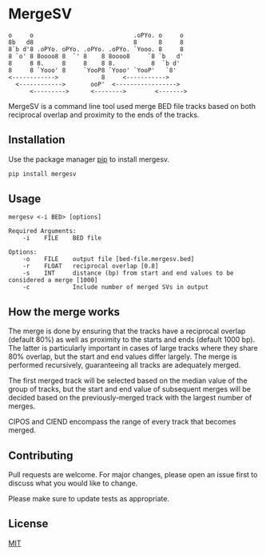 # MergeSV
```
o     o                            .oPYo. o     o 
8b   d8                            8      8     8 
8`b d'8 .oPYo. oPYo. .oPYo. .oPYo. `Yooo. 8     8 
8 `o' 8 8oooo8 8  `' 8    8 8oooo8     `8 `b   d' 
8     8 8.     8     8    8 8.          8  `b d'  
8     8 `Yooo' 8     `YooP8 `Yooo' `YooP'   `8'   
<------------>            8     <----------->     
  <------------>       ooP'  <----------------->  
      <--------->      <-------->        <------->
```

MergeSV is a command line tool used merge BED file tracks based on both reciprocal overlap and proximity to the ends of the tracks. 

## Installation

Use the package manager [pip](https://pip.pypa.io/en/stable/) to install mergesv.

```bash
pip install mergesv
```

## Usage

```
mergesv <-i BED> [options]

Required Arguments:
	-i    FILE    BED file

Options:
	-o    FILE    output file [bed-file.mergesv.bed]
	-r    FLOAT   reciprocal overlap [0.8]
	-s    INT     distance (bp) from start and end values to be considered a merge [1000]
	-c            Include number of merged SVs in output
```

## How the merge works
The merge is done by ensuring that the tracks have a reciprocal overlap (default 80%) as well as proximity to the starts and ends (default 1000 bp). The latter is particularly important in cases of large tracks where they share 80% overlap, but the start and end values differ largely. The merge is performed recursively, guaranteeing all tracks are adequately merged.

The first merged track will be selected based on the median value of the group of tracks, but the start and end value of subsequent merges will be decided based on the previously-merged track with the largest number of merges.

CIPOS and CIEND encompass the range of every track that becomes merged.

## Contributing
Pull requests are welcome. For major changes, please open an issue first to discuss what you would like to change.

Please make sure to update tests as appropriate.

## License
[MIT](https://choosealicense.com/licenses/mit/)
